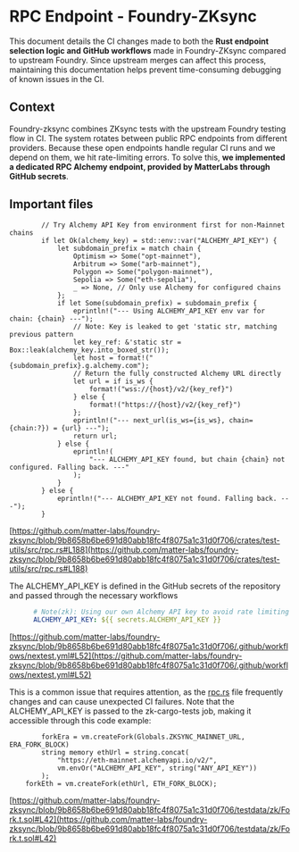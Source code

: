 # RPC Endpoint - Foundry-ZKsync

This document details the CI changes made to both the **Rust endpoint selection logic and GitHub workflows** made in Foundry-ZKsync compared to upstream Foundry. Since upstream merges can affect this process, maintaining this documentation helps prevent time-consuming debugging of known issues in the CI. 

## Context
Foundry-zksync combines ZKsync tests with the upstream Foundry testing flow in CI. The system rotates between public RPC endpoints from different providers. Because these open endpoints handle regular CI runs and we depend on them, we hit rate-limiting errors. To solve this, **we implemented a dedicated RPC Alchemy endpoint, provided by MatterLabs through GitHub secrets**. 



## Important files

```solidity
        // Try Alchemy API Key from environment first for non-Mainnet chains
        if let Ok(alchemy_key) = std::env::var("ALCHEMY_API_KEY") {
            let subdomain_prefix = match chain {
                Optimism => Some("opt-mainnet"),
                Arbitrum => Some("arb-mainnet"),
                Polygon => Some("polygon-mainnet"),
                Sepolia => Some("eth-sepolia"),
                _ => None, // Only use Alchemy for configured chains
            };
            if let Some(subdomain_prefix) = subdomain_prefix {
                eprintln!("--- Using ALCHEMY_API_KEY env var for chain: {chain} ---");
                // Note: Key is leaked to get 'static str, matching previous pattern
                let key_ref: &'static str = Box::leak(alchemy_key.into_boxed_str());
                let host = format!("{subdomain_prefix}.g.alchemy.com");
                // Return the fully constructed Alchemy URL directly
                let url = if is_ws {
                    format!("wss://{host}/v2/{key_ref}")
                } else {
                    format!("https://{host}/v2/{key_ref}")
                };
                eprintln!("--- next_url(is_ws={is_ws}, chain={chain:?}) = {url} ---");
                return url;
            } else {
                eprintln!(
                    "--- ALCHEMY_API_KEY found, but chain {chain} not configured. Falling back. ---"
                );
            }
        } else {
            eprintln!("--- ALCHEMY_API_KEY not found. Falling back. ---");
        }
```

[https://github.com/matter-labs/foundry-zksync/blob/9b8658b6be691d80abb18fc4f8075a1c31d0f706/crates/test-utils/src/rpc.rs#L188](https://github.com/matter-labs/foundry-zksync/blob/9b8658b6be691d80abb18fc4f8075a1c31d0f706/crates/test-utils/src/rpc.rs#L188)

The ALCHEMY_API_KEY is defined in the GitHub secrets of the repository and passed through the necessary workflows

```yaml
      # Note(zk): Using our own Alchemy API key to avoid rate limiting issues
      ALCHEMY_API_KEY: ${{ secrets.ALCHEMY_API_KEY }}
```

[https://github.com/matter-labs/foundry-zksync/blob/9b8658b6be691d80abb18fc4f8075a1c31d0f706/.github/workflows/nextest.yml#L52](https://github.com/matter-labs/foundry-zksync/blob/9b8658b6be691d80abb18fc4f8075a1c31d0f706/.github/workflows/nextest.yml#L52)

This is a common issue that requires attention, as the [rpc.rs](http://rpc.rs) file frequently changes and can cause unexpected CI failures. Note that the ALCHEMY_API_KEY is passed to the zk-cargo-tests job, making it accessible through this code example:

```solidity
		forkEra = vm.createFork(Globals.ZKSYNC_MAINNET_URL, ERA_FORK_BLOCK)
		string memory ethUrl = string.concat(
            "https://eth-mainnet.alchemyapi.io/v2/",
            vm.envOr("ALCHEMY_API_KEY", string("ANY_API_KEY"))
        );
    forkEth = vm.createFork(ethUrl, ETH_FORK_BLOCK);
```

[https://github.com/matter-labs/foundry-zksync/blob/9b8658b6be691d80abb18fc4f8075a1c31d0f706/testdata/zk/Fork.t.sol#L42](https://github.com/matter-labs/foundry-zksync/blob/9b8658b6be691d80abb18fc4f8075a1c31d0f706/testdata/zk/Fork.t.sol#L42)